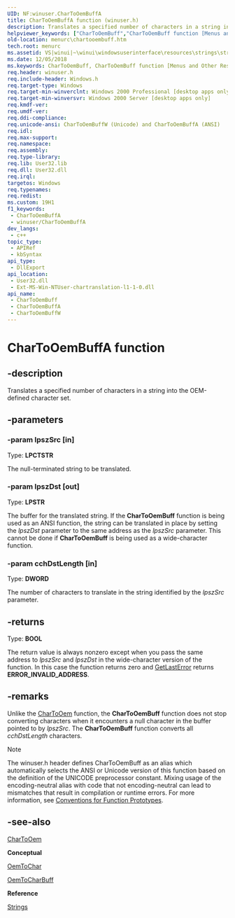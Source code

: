```yaml
---
UID: NF:winuser.CharToOemBuffA
title: CharToOemBuffA function (winuser.h)
description: Translates a specified number of characters in a string into the OEM-defined character set.
helpviewer_keywords: ["CharToOemBuff","CharToOemBuff function [Menus and Other Resources]","CharToOemBuffA","CharToOemBuffW","_win32_CharToOemBuff","_win32_chartooembuff_cpp","menurc.chartooembuff","winui._win32_chartooembuff","winuser/CharToOemBuff","winuser/CharToOemBuffA","winuser/CharToOemBuffW"]
old-location: menurc\chartooembuff.htm
tech.root: menurc
ms.assetid: VS|winui|~\winui\windowsuserinterface\resources\strings\stringreference\stringfunctions\chartooembuff.htm
ms.date: 12/05/2018
ms.keywords: CharToOemBuff, CharToOemBuff function [Menus and Other Resources], CharToOemBuffA, CharToOemBuffW, _win32_CharToOemBuff, _win32_chartooembuff_cpp, menurc.chartooembuff, winui._win32_chartooembuff, winuser/CharToOemBuff, winuser/CharToOemBuffA, winuser/CharToOemBuffW
req.header: winuser.h
req.include-header: Windows.h
req.target-type: Windows
req.target-min-winverclnt: Windows 2000 Professional [desktop apps only]
req.target-min-winversvr: Windows 2000 Server [desktop apps only]
req.kmdf-ver: 
req.umdf-ver: 
req.ddi-compliance: 
req.unicode-ansi: CharToOemBuffW (Unicode) and CharToOemBuffA (ANSI)
req.idl: 
req.max-support: 
req.namespace: 
req.assembly: 
req.type-library: 
req.lib: User32.lib
req.dll: User32.dll
req.irql: 
targetos: Windows
req.typenames: 
req.redist: 
ms.custom: 19H1
f1_keywords:
 - CharToOemBuffA
 - winuser/CharToOemBuffA
dev_langs:
 - c++
topic_type:
 - APIRef
 - kbSyntax
api_type:
 - DllExport
api_location:
 - User32.dll
 - Ext-MS-Win-NTUser-chartranslation-l1-1-0.dll
api_name:
 - CharToOemBuff
 - CharToOemBuffA
 - CharToOemBuffW
---
```


# CharToOemBuffA function


## -description

Translates a specified number of characters in a string into the OEM-defined character set.

## -parameters

### -param lpszSrc [in]

Type: <b>LPCTSTR</b>

The null-terminated string to be translated.

### -param lpszDst [out]

Type: <b>LPSTR</b>

The buffer for the translated string. If the <b>CharToOemBuff</b> function is being used as an ANSI function, the string can be translated in place by setting the <i>lpszDst</i> parameter to the same address as the <i>lpszSrc</i> parameter. This cannot be done if <b>CharToOemBuff</b> is being used as a wide-character function.

### -param cchDstLength [in]

Type: <b>DWORD</b>

The number of characters to translate in the string identified by the <i>lpszSrc</i> parameter.

## -returns

Type: <b>BOOL</b>

The return value is always nonzero except when you pass the same address to <i>lpszSrc</i> and <i>lpszDst</i> in the wide-character version of the function. In this case the function returns zero and <a href="https://docs.microsoft.com/windows/desktop/api/errhandlingapi/nf-errhandlingapi-getlasterror">GetLastError</a> returns <b>ERROR_INVALID_ADDRESS</b>.

## -remarks

Unlike the <a href="https://docs.microsoft.com/windows/desktop/api/winuser/nf-winuser-chartooema">CharToOem</a> function, the <b>CharToOemBuff</b> function does not stop converting characters when it encounters a null character in the buffer pointed to by <i>lpszSrc</i>. The <b>CharToOemBuff</b> function converts all <i>cchDstLength</i> characters.





> [!NOTE]
> The winuser.h header defines CharToOemBuff as an alias which automatically selects the ANSI or Unicode version of this function based on the definition of the UNICODE preprocessor constant. Mixing usage of the encoding-neutral alias with code that not encoding-neutral can lead to mismatches that result in compilation or runtime errors. For more information, see [Conventions for Function Prototypes](/windows/win32/intl/conventions-for-function-prototypes).

## -see-also

<a href="https://docs.microsoft.com/windows/desktop/api/winuser/nf-winuser-chartooema">CharToOem</a>



<b>Conceptual</b>



<a href="https://docs.microsoft.com/windows/desktop/api/winuser/nf-winuser-oemtochara">OemToChar</a>



<a href="https://docs.microsoft.com/windows/desktop/api/winuser/nf-winuser-oemtocharbuffa">OemToCharBuff</a>



<b>Reference</b>



<a href="https://docs.microsoft.com/windows/desktop/menurc/strings">Strings</a>

